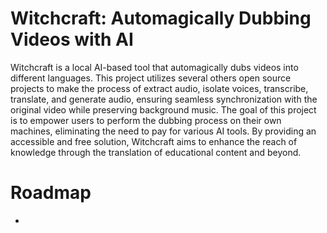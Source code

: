 # Witchcraft: Automagically Dubbing Videos with AI

Witchcraft is a local AI-based tool that automagically dubs videos into different languages. This project utilizes several others open source projects to make the process of extract audio, isolate voices, transcribe, translate, and generate audio, ensuring seamless synchronization with the original video while preserving background music.
The goal of this project is to empower users to perform the dubbing process on their own machines, eliminating the need to pay for various AI tools. By providing an accessible and free solution, Witchcraft aims to enhance the reach of knowledge through the translation of educational content and beyond.

# Roadmap

- 


